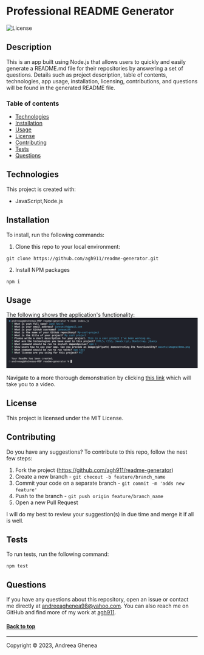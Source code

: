 # Professional README Generator
  ![License](https://img.shields.io/badge/license-MIT-blue)
  
  ## Description

  This is an app built using Node.js that allows users to quickly and easily generate a README.md file for their repositories by answering a set of questions. Details such as project description, table of contents, technologies, app usage, installation, licensing, contributions, and questions will be found in the generated README file.

  ### Table of contents

  * [Technologies](#technologies)
  * [Installation](#installation)
  * [Usage](#usage)
  * [License](#license)
  * [Contributing](#contributing)
  * [Tests](#tests)
  * [Questions](#questions)

  ## Technologies

  This project is created with:
  * JavaScript,Node.js

  ## Installation
  
  To install, run the following commands:

  1. Clone this repo to your local environment:
  ```
  git clone https://github.com/agh911/readme-generator.git
  ```

  2. Install NPM packages
  ```
  npm i
  ```

  ## Usage

  The following shows the application's functionality:
  ![App demo](assets/images/demo.png)

  Navigate to a more thorough demonstration by clicking [this link](https://drive.google.com/file/d/1wga2fOb6-W0m3SVPRdalV3OFCcb9qOLg/view?usp=sharing) which will take you to a video. 

  ## License

  This project is licensed under the MIT License.

  ## Contributing

  Do you have any suggestions? To contribute to this repo, follow the nest few steps:
  1. Fork the project (https://github.com/agh911/readme-generator)<br>
  2. Create a new branch - `git checout -b feature/branch_name`<br>
  3. Commit your code on a separate branch - `git commit -m 'adds new feature'`<br>
  4. Push to the branch - `git push origin feature/branch_name`<br>
  5. Open a new Pull Request
  
  I will do my best to review your suggestion(s) in due time and merge it if all is well.

  ## Tests

  To run tests, run the following command:
  ```
  npm test
  ```

  ## Questions

  If you have any questions about this repository, open an issue or contact me directly at [andreeaghenea98@yahoo.com](mailto:andreeaghenea98@yahoo.com). You can also reach me on GitHub and find more of my work at [agh911](https://github.com/agh911).

  #### [Back to top](#professional-readme-generator)
  ---
  Copyright © 2023, Andreea Ghenea
